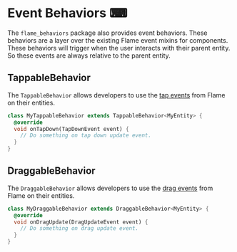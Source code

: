 # Event Behaviors ⌨

The `flame_behaviors` package also provides event behaviors. These behaviors are a layer over the
existing Flame event mixins for components. These behaviors will trigger when the user interacts with their parent entity. So these events are always relative to the parent entity.

## TappableBehavior

The `TappableBehavior` allows developers to use the [tap events][flame_tap_docs] from Flame on their entities.

```dart
class MyTappableBehavior extends TappableBehavior<MyEntity> {
  @override
  void onTapDown(TapDownEvent event) {
    // Do something on tap down update event.
  }
}
```

## DraggableBehavior

The `DraggableBehavior` allows developers to use the [drag events][flame_drag_docs] from Flame on their entities.

```dart
class MyDraggableBehavior extends DraggableBehavior<MyEntity> {
  @override
  void onDragUpdate(DragUpdateEvent event) {
    // Do something on drag update event.
  }
}
```

[flame_drag_docs]: https://docs.flame-engine.org/1.10.0/flame/inputs/drag_events.html
[flame_tap_docs]: https://docs.flame-engine.org/1.10.0/flame/inputs/tap_events.html
